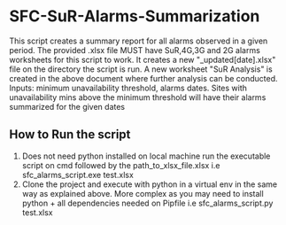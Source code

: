 # SFC-SuR-Alarms-Summarization
This script creates a summary report for all alarms observed in a given period. 
The provided .xlsx file MUST have SuR,4G,3G and 2G alarms worksheets for this script to work. 
It creates a new "_updated[date].xlsx" file on the directory the script is run.
A new worksheet "SuR Analysis" is created in the above document where further analysis can be conducted.
Inputs: minimum unavailability threshold, alarms dates. 
Sites with unavailability mins above the minimum threshold will have their alarms summarized for the given dates

How to Run the script
---------------------
1. Does not need python installed on local machine
    run the executable script on cmd followed by the path_to_xlsx_file.xlsx
    i.e sfc_alarms_script.exe test.xlsx
2. Clone the project and execute with python in a virtual env in the same way as explained above.
   More complex as you may need to install python + all dependencies needed on Pipfile 
    i.e sfc_alarms_script.py test.xlsx
